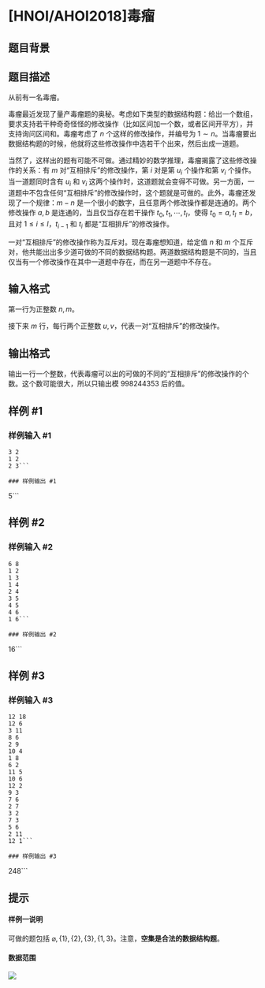 # [HNOI/AHOI2018]毒瘤

## 题目背景



## 题目描述

从前有一名毒瘤。

毒瘤最近发现了量产毒瘤题的奥秘。考虑如下类型的数据结构题：给出一个数组，要求支持若干种奇奇怪怪的修改操作（比如区间加一个数，或者区间开平方），并支持询问区间和。毒瘤考虑了 $n$ 个这样的修改操作，并编号为 $1\sim n$。当毒瘤要出数据结构题的时候，他就将这些修改操作中选若干个出来，然后出成一道题。

当然了，这样出的题有可能不可做。通过精妙的数学推理，毒瘤揭露了这些修改操作的关系：有 $m$ 对“互相排斥”的修改操作，第 $i$ 对是第 $u_i$ 个操作和第 $v_i$ 个操作。当一道题同时含有 $u_i$ 和 $v_i$ 这两个操作时，这道题就会变得不可做。另一方面，一道题中不包含任何“互相排斥”的修改操作时，这个题就是可做的。此外，毒瘤还发现了一个规律：$m-n$ 是一个很小的数字，且任意两个修改操作都是连通的。两个修改操作 $a,b$ 是连通的，当且仅当存在若干操作 $t_0,t_1,\cdots,t_l$，使得 $t_0=a,t_l=b$，且对 $1\leq i\leq l$，$t_{i-1}$ 和 $t_i$ 都是“互相排斥”的修改操作。

一对“互相排斥”的修改操作称为互斥对。现在毒瘤想知道，给定值 $n$ 和 $m$ 个互斥对，他共能出出多少道可做的不同的数据结构题。两道数据结构题是不同的，当且仅当有一个修改操作在其中一道题中存在，而在另一道题中不存在。

## 输入格式

第一行为正整数 $n,m$。

接下来 $m$ 行，每行两个正整数 $u,v$，代表一对“互相排斥”的修改操作。

## 输出格式

输出一行一个整数，代表毒瘤可以出的可做的不同的“互相排斥”的修改操作的个数。这个数可能很大，所以只输出模 $998244353$ 后的值。

## 样例 #1

### 样例输入 #1
```
3 2
1 2
2 3```

### 样例输出 #1

```
5```

## 样例 #2

### 样例输入 #2
```
6 8
1 2
1 3
1 4
2 4
3 5
4 5
4 6
1 6```

### 样例输出 #2

```
16```

## 样例 #3

### 样例输入 #3
```
12 18
12 6
3 11
8 6
2 9
10 4
1 8
6 2
11 5
10 6
12 2
9 3
7 6
2 7
3 2
7 3
5 6
2 11
12 1```

### 样例输出 #3

```
248```

## 提示

#### 样例一说明

可做的题包括 $\varnothing,\{1\},\{2\},\{3\},\{1,3\}$。注意，**空集是合法的数据结构题**。

#### 数据范围

![](https://cdn.luogu.com.cn/upload/pic/17511.png)
